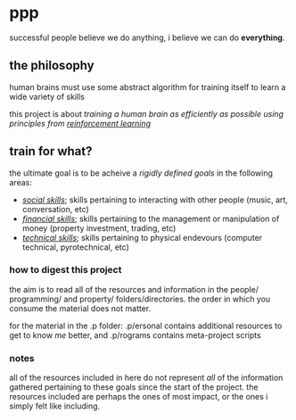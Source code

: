 # ppp
successful people believe we do anything, i believe we can do **everything**.

## the philosophy
human brains must use some abstract algorithm for training itself to learn a wide variety of skills

this project is about _training a human brain as efficiently as possible using principles from [reinforcement learning][2]_

[2]: https://en.wikipedia.org/wiki/Reinforcement_learning "Brief overview of re-inforcement learning (Wikipedia)"

## train for what?

the ultimate goal is to be acheive a _rigidly defined goals_ in the following areas:
  - [_social skills_][3]; skills pertaining to interacting with other people (music, art, conversation, etc)
  - [_financial skills_][4]; skills pertaining to the management or manipulation of money (property investment, trading, etc)
  - [_technical skills_][5]; skills pertaining to physical endevours (computer technical, pyrotechnical, etc)

### how to digest this project
the aim is to read all of the resources and information in the people/ programming/ and property/ folders/directories. the order
in which you consume the material does not matter.

for the material in the .p folder: .p/ersonal contains additional resources to get to know _me_ better,
and .p/rograms contains meta-project scripts

### notes
all of the resources included in here do not represent _all_ of the information gathered pertaining to these
goals since the start of the project. the resources included are perhaps the ones of most impact, or the ones
i simply felt like including.

[3]: ./people
[4]: ./property
[5]: ./programming
